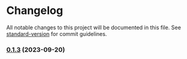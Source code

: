 # Changelog

All notable changes to this project will be documented in this file. See [standard-version](https://github.com/conventional-changelog/standard-version) for commit guidelines.

### [0.1.3](https://github.com/nmccready/aws-play/compare/v0.1.2...v0.1.3) (2023-09-20)
